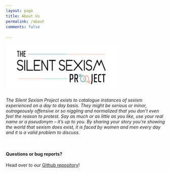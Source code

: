 ```yaml
---
layout: page
title: About Us
permalink: /about
comments: false

---
```


![](assets/images/icon.png)

<div class="sitetitle">
<div class="row justify-content-between">
<div class="col-md-8 pr-5">



 <p><i>The Silent Sexism Project exists to catalogue instances of sexism experienced on a day to day basis. They might be serious or minor, outrageously offensive or so niggling and normalized that you don’t even feel the reason to protest. Say as much or as little as you like, use your real name or a pseudonym – it’s up to you. By sharing your story you’re showing the world that sexism does exist, it is faced by women and men every day and it is a valid problem to discuss.</i></p><br>

</div>
</div>
</div>


<h4>Questions or bug reports?</h4>

<p>Head over to our <a href="https://github.com/wowthemesnet/mediumish-theme-jekyll">Github repository</a>!</p>

